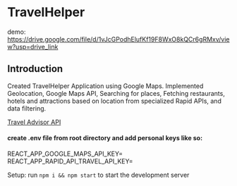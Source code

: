 # TravelHelper

demo: https://drive.google.com/file/d/1vJcGPodhElufKf19F8WxO8kQCr6gRMxv/view?usp=drive_link

## Introduction
Created TravelHelper Application using Google Maps. Implemented Geolocation, Google Maps API, Searching for places, Fetching restaurants, hotels and attractions based on location from specialized Rapid APIs, and data filtering.

[Travel Advisor API](https://rapidapi.com/apidojo/api/travel-advisor?utm_source=youtube.com/JavaScriptMastery&utm_medium=DevRel&utm_campaign=DevRel)

#### create .env file from root directory and add personal keys like so:
REACT_APP_GOOGLE_MAPS_API_KEY= <br>
REACT_APP_RAPID_API_TRAVEL_API_KEY=

Setup: run ```npm i && npm start``` to start the development server
